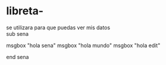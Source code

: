 # libreta-
se utilizara para que puedas ver mis datos  
sub sena

msgbox "hola sena"
msgbox "hola mundo"
msgbox "hola edit"

end sena
